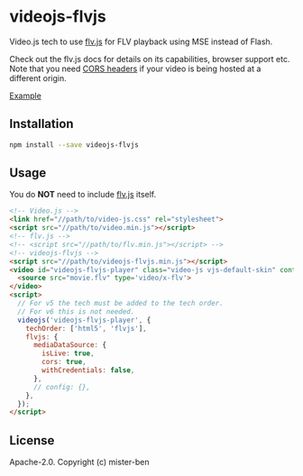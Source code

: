 # videojs-flvjs

Video.js tech to use [flv.js](https://github.com/Bilibili/flv.js) for FLV playback using MSE instead of Flash.

Check out the flv.js docs for details on its capabilities, browser support etc. Note that you need [CORS headers](https://github.com/Bilibili/flv.js/blob/master/docs/cors.md) if your video is being hosted at a different origin.

[Example](https://mister-ben.github.io/videojs-flvjs/)

## Installation

```sh
npm install --save videojs-flvjs
```

## Usage

You do **NOT** need to include [flv.js](https://github.com/Bilibili/flv.js) itself.

```html
<!-- Video.js -->
<link href="//path/to/video-js.css" rel="stylesheet">
<script src="//path/to/video.min.js"></script>
<!-- flv.js -->
<!-- <script src="//path/to/flv.min.js"></script> -->
<!-- videojs-flvjs -->
<script src="//path/to/videojs-flvjs.min.js"></script>
<video id="videojs-flvjs-player" class="video-js vjs-default-skin" controls>
  <source src="movie.flv" type='video/x-flv'>
</video>
<script>
  // For v5 the tech must be added to the tech order.
  // For v6 this is not needed.
  videojs('videojs-flvjs-player', {
    techOrder: ['html5', 'flvjs'],
    flvjs: {
      mediaDataSource: {
        isLive: true,
        cors: true,
        withCredentials: false,
      },
      // config: {},
    },
  });
</script>
```

## License

Apache-2.0. Copyright (c) mister-ben

[videojs]: http://videojs.com/

